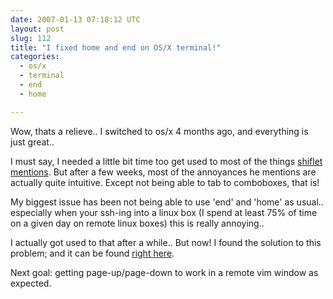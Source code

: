 ```yaml
---
date: 2007-01-13 07:18:12 UTC
layout: post
slug: 112
title: "I fixed home and end on OS/X terminal!"
categories:
  - os/x
  - terminal
  - end
  - home

---
```

<p>Wow, thats a relieve.. I switched to os/x 4 months ago, and everything is just great..</p>

<p>I must say, I needed a little bit time too get used to most of the things <a href="http://shiflett.org/archive/196">shiflet mentions</a>. But after a few weeks, most of the annoyances he mentions are actually quite intuitive. Except not being able to tab to comboboxes, that is!</p>

<p>My biggest issue has been not being able to use 'end' and 'home' as usual.. especially when your ssh-ing into a linux box (I spend at least 75% of time on a given day on remote linux boxes) this is really annoying..</p>

<p>I actually got used to that after a while.. But now! I found the solution to this problem; and it can be found <a href="http://tech.inhelsinki.nl/gnu_developement_under_mac_os_x/">right here</a>.</p>

<p>Next goal: getting page-up/page-down to work in a remote vim window as expected.</p>